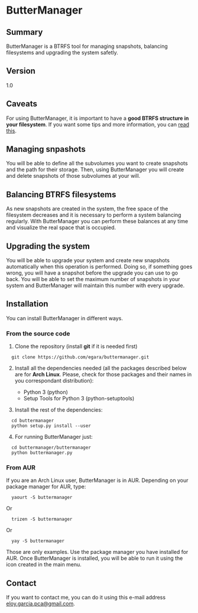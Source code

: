 # ButterManager

## Summary ##
ButterManager is a BTRFS tool for managing snapshots, balancing filesystems and upgrading the system safetly.

## Version ##
1.0

## Caveats ##
For using ButterManager, it is important to have a **good BTRFS structure in your filesystem**. If you want some tips and more information, you can [read this](https://github.com/egara/arch-btrfs-installation).

## Managing snpashots ##
You will be able to define all the subvolumes you want to create snapshots and the path for their storage. Then, using ButterManager you will create and delete snapshots of those subvolumes at your will.

## Balancing BTRFS filesystems ##
As new snapshots are created in the system, the free space of the filesystem decreases and it is necessary to perform a system balancing regularly. With ButterManager you can perform these balances at any time and visualize the real space that is occupied.

## Upgrading the system ##
You will be able to upgrade your system and create new snapshots automatically when this operation is performed. Doing so, if something goes wrong, you will have a snapshot before the upgrade you can use to go back. You will be able to set the maximum number of snapshots in your system and ButterManager will maintain this number with every upgrade.

## Installation ##
You can install ButterManager in different ways.

### From the source code ###
1. Clone the repository (install **git** if it is needed first)

  ```
    git clone https://github.com/egara/buttermanager.git

  ```

2. Install all the dependencies needed (all the packages described below are for **Arch Linux**. Please, check for those packages and their names in you correspondant distribution):
    - Python 3 (python)
    - Setup Tools for Python 3 (python-setuptools)

3. Install the rest of the dependencies:

  ```
    cd buttermanager
    python setup.py install --user

  ```

4. For running ButterManager just:

  ```
    cd buttermanager/buttermanager
    python buttermanager.py

  ```

### From AUR ###
If you are an Arch Linux user, ButterManager is in AUR. Depending on your package manager for AUR, type:

  ```
    yaourt -S buttermanager

  ```

Or
  ```
    trizen -S buttermanager

  ```

Or
  ```
    yay -S buttermanager

  ```
Those are only examples. Use the package manager you have installed for AUR. Once ButterManager is installed, you will be able to run it using the icon created in the main menu.

## Contact ##
If you want to contact me, you can do it using this e-mail address <eloy.garcia.pca@gmail.com>.